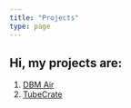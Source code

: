 ```yaml
---
title: "Projects"
type: page
---
```


## Hi, my projects are:

1. [DBM Air](/projects/dbm-air)
2. [TubeCrate](/projects/tubecrate.md)